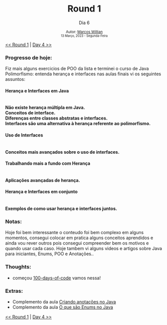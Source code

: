 <div align="center">
  <h1>Round 1</h1>
  <p>Dia 6</p>

  <sub>
    Autor: <a href="https://github.com/marcosmwx" target="_blank">Marcos Willian</a>
    <br>
    <small>13 Março, 2023 - Segunda-Feira</small>
  </sub>
</div>

[<< Round 1](./README.MD) | [Day 4 >>](dia007.md)

### Progresso de hoje:

Fiz mais alguns exercicios de POO da lista e terminei o curso de Java Polimorfismo: entenda herança e interfaces nas aulas finais vi os seguintes assuntos:

<h4> Herança e Interfaces em Java<h4>
<br>
Não existe herança múltipla em Java.
<br>
Conceitos de interface.
<br>
Diferenças entre classes abstratas e interfaces.
<br>
Interfaces são uma alternativa à herança referente ao polimorfismo.
<br>
<h4> Uso de Interfaces<h4>
<br>
Conceitos mais avançados sobre o uso de interfaces.
<br>
<h4> Trabalhando mais a fundo com Herança <h4>
<br>
Aplicações avançadas de herança.
<br>
<h4>Herança e Interfaces em conjunto<h4>
<br>
Exemplos de como usar herança e interfaces juntos.

### Notas:

Hoje foi bem interessante o conteudo foi bem complexo em alguns momentos, consegui colocar em pratica alguns conceitos aprendidos e ainda vou rever outros pois consegui compreender bem os motivos e quando usar cada caso.
Hoje tambem vi alguns videos e artigos sobre Java para iniciantes, Enums, POO e Anotações..

### Thoughts:

- começou [100-days-of-code](https://github.com/marcosmwx/100DaysOfCode) vamos nessa!

### Extras:

- Complemento da aula [Criando anotações no Java](https://www.alura.com.br/artigos/criando-anotacoes-no-java)
- Complemento da aula [O que são Enums no Java](https://cursos.alura.com.br/extra/alura-mais/o-que-sao-enums-no-java--c81)

[<< Round 1](./README.MD) | [Day 4 >>](dia006.md)
